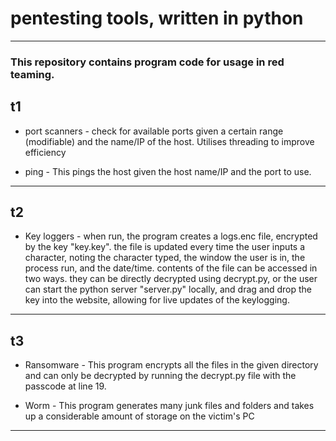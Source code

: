 # pentesting tools, written in python

<hr>

<h3>This repository contains program code for usage in red teaming.</h3>

<h2>t1</h2>

- port scanners - check for available ports given a certain range (modifiable) and the name/IP of the host. Utilises threading to improve efficiency

- ping - This pings the host given the host name/IP and the port to use.

<hr>

<h2>t2</h2>

- Key loggers - when run, the program creates a logs.enc file, encrypted by the key "key.key". the file is updated every time the user inputs a character, noting the character typed, the window the user is in, the process run, and the date/time. contents of the file can be accessed in two ways. they can be directly decrypted using decrypt.py, or the user can start the python server "server.py" locally, and drag and drop the key into the website, allowing for live updates of the keylogging.

<hr>

<h2>t3</h2>

- Ransomware - This program encrypts all the files in the given directory and can only be decrypted by running the decrypt.py file with the passcode at line 19.

- Worm - This program generates many junk files and folders and takes up a considerable amount of storage on the victim's PC

<hr>
